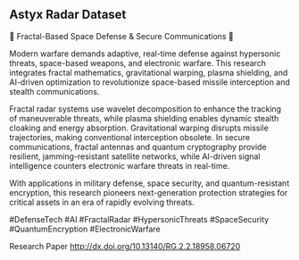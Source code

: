 ## Astyx Radar Dataset 

🔹 Fractal-Based Space Defense & Secure Communications 🔹

Modern warfare demands adaptive, real-time defense against hypersonic threats, space-based weapons, and electronic warfare. This research integrates fractal mathematics, gravitational warping, plasma shielding, and AI-driven optimization to revolutionize space-based missile interception and stealth communications.

Fractal radar systems use wavelet decomposition to enhance the tracking of maneuverable threats, while plasma shielding enables dynamic stealth cloaking and energy absorption. Gravitational warping disrupts missile trajectories, making conventional interception obsolete. In secure communications, fractal antennas and quantum cryptography provide resilient, jamming-resistant satellite networks, while AI-driven signal intelligence counters electronic warfare threats in real-time.

With applications in military defense, space security, and quantum-resistant encryption, this research pioneers next-generation protection strategies for critical assets in an era of rapidly evolving threats.

#DefenseTech #AI #FractalRadar #HypersonicThreats #SpaceSecurity #QuantumEncryption #ElectronicWarfare

Research Paper  http://dx.doi.org/10.13140/RG.2.2.18958.06720
